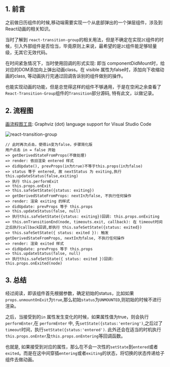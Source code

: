 ## 1. 前言

之前做日历组件的时候,移动端需要实现一个从底部弹出的一个弹层组件，涉及到React动画的相关知识。

当时了解到 `react-transition-group`的相关用法，但是不确定在实现`2C`组件的时候，引入外部组件是否恰当，毕竟原则上来说，最希望的是`2C`组件能足够轻量级，无其它无效代码。

在时间紧急情况下，当时使用回调的形式实现: 即当 componentDidMount时，给对应的DOM添加向上弹出动画class。在 visible 属性为false时，添加向下收缩动画的class, 等动画执行完通过回调告诉别的组件做别的操作。

也能实现动画的功能，但是总觉得这样的组件不够通用，于是在空闲之余查看了 `React-Transition-Group`组件的`Transition`部分源码, 特有此文，以做记录。

## 2. 流程图

[画流程图工具](https://marketplace.visualstudio.com/items?itemName=joaompinto.vscode-graphviz): Graphviz (dot) language support for Visual Studio Code


![react-transition-group](https://user-images.githubusercontent.com/25051945/64064373-0ae9be80-cc33-11e9-992a-3a71859162e1.png)

```
// 此时再次点击，使得in变为false，步骤简化版 
用户点击 in = false 开始 
=> getDerivedStateFromProps(不做处理)
=> render: 依旧渲染 entered 样式
=> didUpdate(), prevProps(in为true)不等于this.props(in为false)
=> status 等于 entered, 故 nextStatus 为 exiting,执行 this.updateStatus(false,exiting)
=> 执行 this.performExit
=> this.props.onExit
=> this.safeSetState({status: exiting})
=> getDerivedStateFromProps: nextIn为false, 不执行任何操作
=> render: 渲染 exiting 的样式
=> didUpdate: prevProps 等于 this.props
=> this.updateStatus(false, null)
=> 执行this.safeSetState({status: exiting})回调: this.props.onExiting
=> this.onTransitionEnd(node, timeouts.exit, callback): 在 timeout时间之后执行callback回调,即执行 this.safeSetState({status: exited})
=> this.safeSetState({ status: exited }): 触发 getDerivedStateFromProps, nextIn为false, 不执行任何操作
=> render: 渲染 exited 样式
=> didUpdate: prevProps 等于 this.props
=> this.updateStatus(false, null)
=> 执行this.safeSetState({ status: exited })回调: this.props.onExited(node)
```
## 3. 总结

经过阅读，即该组件首先根据参数，确定初始的status，比如如果`props.unmountOnExit`为`true`,那么初始`status`为`UNMOUNTED`,则初始的时候不进行渲染。  

之后，当接受到的`in` 属性发生变化的时候，如果属性值为true，则会执行`performEnter`,在 `performEnter` 中, 先`setState({status:'entering')`,之后过了`timeout`时间，执行`setState({status:'entered')`. 此外还会在适当的时机执行`this.props.onEnter`及`this.props.onEntering`等回调函数。

也就是, 如果接受到对应的属性，那么在不会一次性的`setState`到`entered`或者`exited`。而是在这中间穿插`entering`或者`exiting`的状态，将切换的状态传递给子组件去做动画。